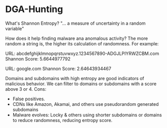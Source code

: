 # DGA-Hunting
What's Shannon Entropy? 
"... a measure of uncertainty in a random variable"

How does it help finding malware ana anomalous activity?
The more random a string is, the higher its calculation of randomness. For example:

  URL: abcdefghijklmnopqrstuvwxyz.1234567890-ADGJLPIYRWZCBM.com      
  Shannon Score: 5.6644977792

  URL: google.com
  Shannon Score: 2.64643934467

Domains and subdomains with high entropy are good indicators of malicious behavior. We can filter to domains or subdomains with a score above 3 or 4.
Cons:
- False positives.
- CDNs like Amazon, Akamai, and others use pseudorandom generated subdomains
- Malware evolves: Locky & others using shorter subdomains or domains to reduce randomness, reducing entropy score.
